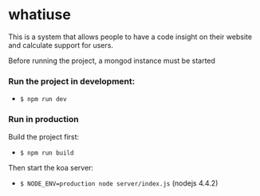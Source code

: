 # whatiuse
This is a system that allows people to have a code insight on their website and calculate support for users.

Before running the project, a mongod instance must be started

### Run the project in development:

* `$ npm run dev`

### Run in production

Build the project first:

* `$ npm run build`

Then start the koa server:

* `$ NODE_ENV=production node server/index.js` (nodejs 4.4.2)